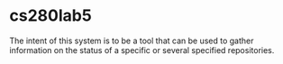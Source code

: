 # cs280lab5
The intent of this system is to be a tool that can be used to gather information on the status of a specific or several specified repositories.
